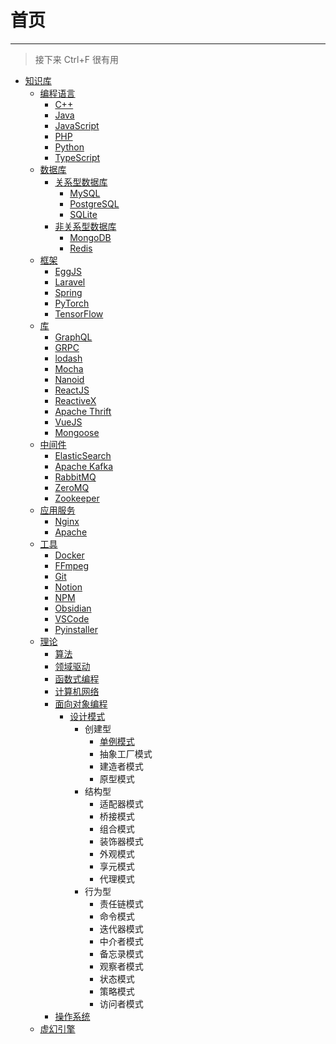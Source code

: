 # 首页

---

> 接下来 Ctrl+F 很有用

- [知识库](/repository/README.md#知识库)
    - [编程语言](/repository/languages/README.md#编程语言)
        - [C++](/repository/languages/CPP/README.md#cpp)
        - [Java](/repository/languages/Java/README.md#java)
        - [JavaScript](/repository/languages/JavaScript/README.md#javascript)
        - [PHP](/repository/languages/PHP/README.md#php)
        - [Python](/repository/languages/Python/README.md#python)
        - [TypeScript](/repository/languages/TypeScript/README.md#typescript)
    - [数据库](/repository/databases/README.md#数据库)
        - [关系型数据库](/repository/databases/RDBMS/README.md#关系型数据库)
            - [MySQL](/repository/databases/RDBMS/MySQL/README.md#mysql)
            - [PostgreSQL](/repository/databases/RDBMS/PostgreSQL/README.md#postgresql)
            - [SQLite](/repository/databases/RDBMS/SQLite/README.md#sqlite)
        - [非关系型数据库](/repository/databases/NoSQL/README.md#非关系型数据库)
            - [MongoDB](/repository/databases/NoSQL/MongoDB/README.md#mongodb)
            - [Redis](/repository/databases/NoSQL/Redis/README.md#redis)
    - [框架](/repository/frameworks/README.md#框架)
        - [EggJS](/repository/frameworks/Egg/README.md#eggjs)
        - [Laravel](/repository/frameworks/Laravel/README.md#laravel)
        - [Spring](/repository/frameworks/Spring/README.md#spring)
        - [PyTorch](/repository/frameworks/PyTorch/README.md#pytorch)
        - [TensorFlow](/repository/frameworks/TensorFlow/README.md#tensorflow)
    - [库](/repository/libraries/README.md#库)
        - [GraphQL](/repository/libraries/GraphQL/README.md#graphql)
        - [GRPC](/repository/libraries/GRPC/README.md#grpc)
        - [lodash](/repository/libraries/lodash/README.md#lodash)
        - [Mocha](/repository/libraries/Mocha/README.md#Mocha)
        - [Nanoid](/repository/libraries/Nanoid/README.md#nanoid)
        - [ReactJS](/repository/libraries/React/README.md#reactjs)
        - [ReactiveX](/repository/libraries/ReactiveX/README.md#reactivex)
        - [Apache Thrift](/repository/libraries/Thrift/README.md#thrift)
        - [VueJS](/repository/libraries/Vue/README.md#vuejs)
        - [Mongoose](/repository/libraries/Mongoose/README.md#mongoose)
    - [中间件](/repository/middleware/README.md#中间件)
        - [ElasticSearch](/repository/middleware/ElasticSearch/README.md#elasticsearch)
        - [Apache Kafka](/repository/middleware/Kafka/README.md#apache-kafka)
        - [RabbitMQ](/repository/middleware/RabbitMQ/README.md#rabbitmq)
        - [ZeroMQ](/repository/middleware/ZeroMQ/README.md#zeromq)
        - [Zookeeper](/repository/middleware/Zookeeper/README.md#zookeeper)
    - [应用服务](/repository/servers/README.md#应用服务)
        - [Nginx](/repository/servers/Nginx/README.md#nginx)
        - [Apache](/repository/servers/Apache/README.md#apache)
    - [工具](/repository/tools/README.md#工具)
        - [Docker](/repository/tools/Docker/README.md#docker)
        - [FFmpeg](/repository/tools/FFmpeg/README.md#ffmpeg)
        - [Git](/repository/tools/Git/README.md#git)
        - [Notion](/repository/tools/Notion/README.md#notion)
        - [NPM](/repository/tools/NPM/README.md#npm)
        - [Obsidian](/repository/tools/Obsidian/README.md#obsidian)
        - [VSCode](/repository/tools/VSCode/README.md#vscode)
        - [Pyinstaller](/repository/tools/Pyinstaller/README.md#pyinstaller)
    - [理论](/repository/theory/README.md#理论)
        - [算法](/repository/theory/algorithms/README.md#算法)
        - [领域驱动](/repository/theory/DDD/README.md#领域驱动)
        - [函数式编程](/repository/theory/FP/README.md#函数式编程)
        - [计算机网络](/repository/theory/network/README.md#计算机网络)
        - [面向对象编程](/repository/theory/OOP/README.md#面向对象编程)
            - [设计模式](/repository/theory/patterns/README.md#设计模式)
                - 创建型
                    - [单例模式](/repository/theory/OOP/DesignPattern/singleton/README.md#单例模式-singleton)
                    - 抽象工厂模式
                    - 建造者模式
                    - 原型模式
                - 结构型
                    - 适配器模式
                    - 桥接模式
                    - 组合模式
                    - 装饰器模式
                    - 外观模式
                    - 享元模式
                    - 代理模式
                - 行为型
                    - 责任链模式
                    - 命令模式
                    - 迭代器模式
                    - 中介者模式
                    - 备忘录模式
                    - 观察者模式
                    - 状态模式
                    - 策略模式
                    - 访问者模式
        - [操作系统](/repository/theory/OS/README.md#操作系统)
    - [虚幻引擎](/repository/UnrealEngine/README.md#虚幻引擎)